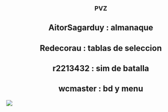 
<h3 align=center>PVZ</h3>

<h2 align=center>AitorSagarduy : almanaque</h2>
<h2 align=center>Redecorau : tablas de seleccion</h2>
<h2 align=center> r2213432 : sim de batalla</h2>
<h2 align=center> wcmaster : bd y menu </h2>


<img src="https://static.wikia.nocookie.net/plantsvszombies/images/3/35/Plantsvs.Zombies.png/revision/latest/scale-to-width-down/670?cb=20171230000816"> 
